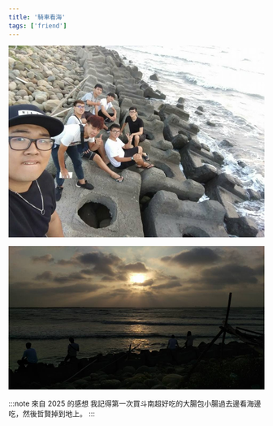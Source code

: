 ```yaml
---
title: '騎車看海'
tags: ['friend']
---
```

![img](./img_ig/201609/001.jpg)

![img](./img_ig/201609/002.jpg)

:::note 來自 2025 的感想
我記得第一次買斗南超好吃的大腸包小腸過去邊看海邊吃，然後哲賢掉到地上。
:::
